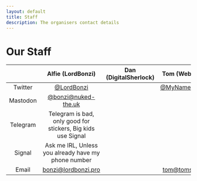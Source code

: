 ```yaml
---
layout: default
title: Staff
description: The organisers contact details
---
```


# Our Staff

|          | Alfie (LordBonzi)                                            | Dan (DigitalSherlock) | Tom (WebWizard) | Q (TheEnbyperor)                                                             |
|:--------:|:------------------------------------------------------------:|:---------------------:|:---------------:|:----------------------------------------------------------------------------:|
| Twitter  | [@LordBonzi](https://twitter.com/LordBonzi)                  |                       |[@MyNameIsTommo](https://twitter.com/MyNameIsTommo)| [@TheEnbyperor](https://twitter.com/TheEnbyperor)                            |
| Mastodon | [@bonzi@nuked-the.uk](https://nuked-the.uk/@bonzi)           |                       |                 | [@TheEnbyperor@masto.misell.cymru](https://masto.misell.cymru/@TheEnbyperor) |
| Telegram | Telegram is bad, only good for stickers, Big kids use Signal |                       |                 | +44 74956 27911                                                              |
| Signal   | Ask me IRL, Unless you already have my phone number          |                       |                 | Same as above                                                                |
| Email    | [bonzi@lordbonzi.pro](mailto:bonzi@lordbonzi.pro)            |                       |[tom@toms-ho.me](mailto:tom@toms-ho.me&subject=Flawcon)| [q@misell.cymru](mailto:q@misell.cymru)                                      |

